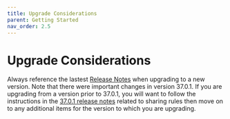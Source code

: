 ```yaml
---
title: Upgrade Considerations
parent: Getting Started
nav_order: 2.5
---
```


# Upgrade Considerations

Always reference the lastest [Release Notes](https://sfdo-community-sprints.github.io/summit-events-app-documentation/docs/release-notes/) when upgrading to a new version.  Note that there were important changes in version 37.0.1.  If you are upgrading from a version prior to 37.0.1, you will want to follow the instructions in the [37.0.1 release notes](https://sfdo-community-sprints.github.io/summit-events-app-documentation/docs/release-notes/37-0-2/) related to sharing rules then move on to any additional items for the version to which you are upgrading.

